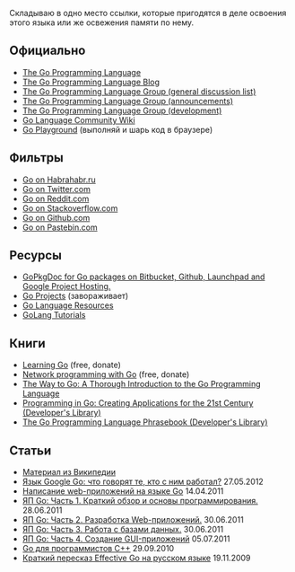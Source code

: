 Складываю в одно место ссылки, которые пригодятся в деле освоения этого языка или же освежения памяти по нему.

## Официально

* [The Go Programming Language](http://golang.org/)
* [The Go Programming Language Blog](http://blog.golang.org/)
* [The Go Programming Language Group (general discussion list)](https://groups.google.com/forum/?fromgroups#!forum/golang-nuts)
* [The Go Programming Language Group (announcements)](https://groups.google.com/forum/#!forum/golang-announce)
* [The Go Programming Language Group (development)](https://groups.google.com/forum/?fromgroups#!forum/golang-dev)
* [Go Language Community Wiki](http://code.google.com/p/go-wiki/w/list)
* [Go Playground](http://play.golang.org/) (выполняй и шарь код в браузере)

## Фильтры

* [Go on Habrahabr.ru](http://habrahabr.ru/hub/go/posts/)
* [Go on Twitter.com](http://twitter.com/#!/go_nuts)
* [Go on Reddit.com](http://www.reddit.com/r/golang/)
* [Go on Stackoverflow.com](http://stackoverflow.com/questions/tagged/go)
* [Go on Github.com](https://github.com/languages/Go)
* [Go on Pastebin.com](http://pastebin.com/archive/go)

## Ресурсы
* [GoPkgDoc for Go packages on Bitbucket, Github, Launchpad and Google Project Hosting.](http://go.pkgdoc.org/)
* [Go Projects](http://godashboard.appspot.com/) (завораживает)
* [Go Language Resources](http://go-lang.cat-v.org/)
* [GoLang Tutorials](http://golangtutorials.blogspot.com/2011/05/table-of-contents.html)

## Книги
* [Learning Go](http://www.miek.nl/projects/learninggo/index.html) (free, donate)
* [Network programming with Go](http://jan.newmarch.name/golang/) (free, donate)
* [The Way to Go: A Thorough Introduction to the Go Programming Language](http://www.amazon.com/The-Way-To-Introduction-Programming/dp/1469769166/)
* [Programming in Go: Creating Applications for the 21st Century (Developer's Library)](http://www.amazon.com/Programming-Go-Creating-Applications-Developers/dp/0321774639)
* [The Go Programming Language Phrasebook (Developer's Library)](http://www.amazon.com/Programming-Language-Phrasebook-Developers-Library/dp/0321817141)

## Статьи
* [Материал из Википедии](http://ru.wikipedia.org/wiki/Golang)
* [Язык Google Go: что говорят те, кто с ним работал?](http://blogerator.ru/page/jazyk-google-go-http-go-ru-chto-govorjat-te-kto-s-nim-rabotal) 27.05.2012
* [Написание web-приложений на языке Go](http://netsago.org/ru/docs/print/1/17) 14.04.2011
* [ЯП Go: Часть 1. Краткий обзор и основы программирования.](http://www.ibm.com/developerworks/ru/library/l-go_01/) 28.06.2011
* [ЯП Go: Часть 2. Разработка Web-приложений.](http://www.ibm.com/developerworks/ru/library/l-go_02/) 30.06.2011
* [ЯП Go: Часть 3. Работа с базами данных.](http://www.ibm.com/developerworks/ru/library/l-go_03/) 30.06.2011
* [ЯП Go: Часть 4. Создание GUI-приложений](http://www.ibm.com/developerworks/ru/library/l-go_04/) 05.07.2011
* [Go для программистов C++](http://netsago.org/ru/docs/print/1/16) 29.09.2010
* [Краткий пересказ Effective Go на русском языке](http://eao197.narod.ru/desc/short_effective_go.html) 19.11.2009
